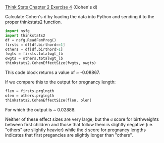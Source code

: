 [Think Stats Chapter 2 Exercise 4](http://greenteapress.com/thinkstats2/html/thinkstats2003.html#toc24) (Cohen's d)

Calculate Cohen's d by loading the data into Python and sending it to the proper thinkstats2 function. 

```python
import nsfg
import thinkstats2
df = nsfg.ReadFemPreg()
firsts = df[df.birthord==1]
others = df[df.birthord>1]
fwgts = firsts.totalwgt_lb
owgts = others.totalwgt_lb
thinkstats2.CohenEffectSize(fwgts, owgts)
```

This code block returns a value of ~ -0.08867.

If we compare this to the output for pregnancy length:

```python
flen = firsts.prglngth
olen = others.prglngth
thinkstats2.CohenEffectSize(flen, olen)
```

For which the output is ~ 0.02888.

Neither of these effect sizes are very large, but the `d` score for birthweights between first children and those that follow them is slightly negative (i.e. "others" are slightly heavier) while the `d` score for pregnancy lengths indicates that first pregancies are slightly longer than "others".
